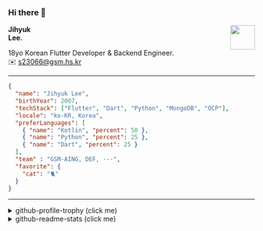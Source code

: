 ### Hi there 👋
<img src="https://github.githubassets.com/images/mona-loading-default.gif" width="50px" align="right">
</a>

**Jihyuk\
Lee.**

18yo Korean Flutter Developer & Backend Engineer.\
✉️ <s23066@gsm.hs.kr>

---

```json
{
  "name": "Jihyuk Lee",
  "birthYear": 2007,
  "techStack": ["Flutter", "Dart", "Python", "MongoDB", "OCP"],
  "locale": "ko-KR, Korea",
  "preferLanguages": [
    { "name": "Kotlin", "percent": 50 },
    { "name": "Python", "percent": 25 },
    { "name": "Dart", "percent": 25 }
  ],
  "team" : "GSM-AING, DEF, ···",
  "favorite": {
    "cat": "🐈"
  }
}
```
---
<details>
  <summary>github-profile-trophy (click me)</summary>
  
![](https://github-profile-trophy.vercel.app/?username=withJihyuk&row=1&column=8&theme=nord)
  
</details>
<details>
  <summary>github-readme-stats (click me)</summary>
  
<!--START_SECTION:waka-->
![Code Time](http://img.shields.io/badge/Code%20Time-579%20hrs%2032%20mins-blue)

![Lines of code](https://img.shields.io/badge/%EC%A0%80%EB%8A%94%20%EC%97%AC%ED%83%9C%EA%B9%8C%EC%A7%80%20-465.5%20thousand%20%EC%A4%84%EC%9D%98%20%EC%BD%94%EB%93%9C%EB%A5%BC%20%EC%9E%91%EC%84%B1%ED%96%88%EC%96%B4%EC%9A%94.-blue)

**저는 아침형 인간이에요. 🐤** 

```text
🌞 아침                     328 commits         ████░░░░░░░░░░░░░░░░░░░░░   15.76 % 
🌆 낮　                     757 commits         █████████░░░░░░░░░░░░░░░░   36.38 % 
🌃 저녁                     748 commits         █████████░░░░░░░░░░░░░░░░   35.94 % 
🌙 밤　                     248 commits         ███░░░░░░░░░░░░░░░░░░░░░░   11.92 % 
```


📊 **저는 이번주를 이렇게 시간을 보냈어요.** 

```text
🕑︎ Timezone: Asia/Seoul

💬 프로그래밍 언어들: 
Dart                     3 hrs 36 mins       ████████████████████████░   97.13 % 
Git Config               3 mins              ░░░░░░░░░░░░░░░░░░░░░░░░░   01.35 % 
Kotlin                   2 mins              ░░░░░░░░░░░░░░░░░░░░░░░░░   01.17 % 
Groovy                   0 secs              ░░░░░░░░░░░░░░░░░░░░░░░░░   00.24 % 
Java Properties          0 secs              ░░░░░░░░░░░░░░░░░░░░░░░░░   00.07 % 

🔥 에디터들: 
VS Code                  3 hrs 40 mins       █████████████████████████   98.83 % 
IntelliJ IDEA            2 mins              ░░░░░░░░░░░░░░░░░░░░░░░░░   01.17 % 

💻 운영 체제들: 
Mac                      3 hrs 43 mins       █████████████████████████   100.00 % 
```


 Last Updated on 15/12/2024 18:48:04 UTC
<!--END_SECTION:waka-->

</details>

</div>


